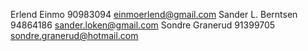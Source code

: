 Erlend Einmo 		90983094 	einmoerlend@gmail.com
Sander L. Berntsen 	94864186 	sander.loken@gmail.com
Sondre Granerud		91399705	sondre.granerud@hotmail.com